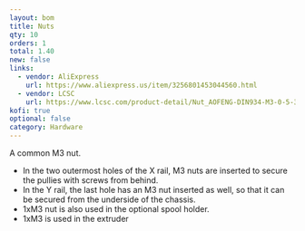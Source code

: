 ```yaml
---
layout: bom
title: Nuts
qty: 10
orders: 1
total: 1.40
new: false
links:
  - vendor: AliExpress
    url: https://www.aliexpress.us/item/3256801453044560.html
  - vendor: LCSC
    url: https://www.lcsc.com/product-detail/Nut_AOFENG-DIN934-M3-0-5-316-A4-50_C5210233.html
kofi: true
optional: false
category: Hardware
---
```


A common M3 nut.

- In the two outermost holes of the X rail, M3 nuts are inserted to secure the pullies with screws from behind.
- In the Y rail, the last hole has an M3 nut inserted as well, so that it can be secured from the underside of the chassis.
- 1xM3 nut is also used in the optional spool holder.
- 1xM3 is used in the extruder